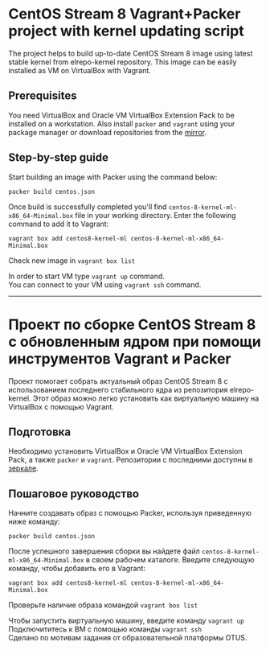 # CentOS Stream 8 Vagrant+Packer project with kernel updating script
The project helps to build up-to-date CentOS Stream 8 image using latest stable kernel from elrepo-kernel repository. This image can be easily installed as VM on VirtualBox with Vagrant.

## Prerequisites
You need VirtualBox and Oracle VM VirtualBox Extension Pack to be installed on a workstation.
Also install `packer` and `vagrant` using your package manager or download repositories from the [mirror](https://hashicorp-releases.yandexcloud.net/).

## Step-by-step guide
Start building an image with Packer using the command below:
```shell
packer build centos.json
```
Once build is successfully completed you'll find `centos-8-kernel-ml-x86_64-Minimal.box` file in your working directory.
Enter the following command to add it to Vagrant:
```shell
vagrant box add centos8-kernel-ml centos-8-kernel-ml-x86_64-Minimal.box
```
Check new image in `vagrant box list`

In order to start VM type `vagrant up` command.\
You can connect to your VM using `vagrant ssh` command.

---
# Проект по сборке CentOS Stream 8 с обновленным ядром при помощи инструментов Vagrant и Packer
Проект помогает собрать актуальный образ CentOS Stream 8 с использованием последнего стабильного ядра из репозитория elrepo-kernel. Этот образ можно легко установить как виртуальную машину на VirtualBox с помощью Vagrant.

## Подготовка
Необходимо установить VirtualBox и Oracle VM VirtualBox Extension Pack, а также `packer` и `vagrant`. Репозитории с последними доступны в [зеркале](https://hashicorp-releases.yandexcloud.net/).

## Пошаговое руководство
Начните создавать образ с помощью Packer, используя приведенную ниже команду:
```shell
packer build centos.json
```
После успешного завершения сборки вы найдете файл `centos-8-kernel-ml-x86_64-Minimal.box` в своем рабочем каталоге.
Введите следующую команду, чтобы добавить его в Vagrant:
```shell
vagrant box add centos8-kernel-ml centos-8-kernel-ml-x86_64-Minimal.box
```
Проверьте наличие образа командой `vagrant box list`

Чтобы запустить виртуальную машину, введите команду `vagrant up`\
Подключититесь к ВМ с помощью команды `vagrant ssh`\
Сделано по мотивам задания от образовательной платформы OTUS.
